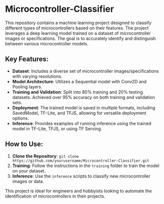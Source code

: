# Microcontroller-Classifier

This repository contains a machine learning project designed to classify different types of microcontrollers based on their features. The project leverages a deep learning model trained on a dataset of microcontroller images or specifications. The goal is to accurately identify and distinguish between various microcontroller models.

## Key Features:
- **Dataset**: Includes a diverse set of microcontroller images/specifications with varying resolutions.
- **Model Architecture**: Utilizes a Sequential model with Conv2D and Pooling layers.
- **Training and Validation**: Split into 80% training and 20% testing datasets. Achieved over 95% accuracy on both training and validation sets.
- **Deployment**: The trained model is saved in multiple formats, including SavedModel, TF-Lite, and TFJS, allowing for versatile deployment options.
- **Inference**: Provides examples of running inference using the trained model in TF-Lite, TFJS, or using TF Serving.

## How to Use:
1. **Clone the Repository**: `git clone https://github.com/yourusername/Microcontroller-Classifier.git`
2. **Training**: Follow the instructions in the `training` folder to train the model on your dataset.
3. **Inference**: Use the `inference` scripts to classify new microcontroller images or data.

This project is ideal for engineers and hobbyists looking to automate the identification of microcontrollers in their projects.
